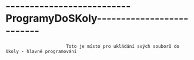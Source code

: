 #  --------------------------ProgramyDoSKoly--------------------------

                           Toto je místo pro ukládání svých souborů do školy - hlavně programování
